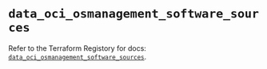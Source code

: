 # `data_oci_osmanagement_software_sources`

Refer to the Terraform Registory for docs: [`data_oci_osmanagement_software_sources`](https://registry.terraform.io/providers/oracle/oci/6.18.0/docs/data-sources/osmanagement_software_sources).
